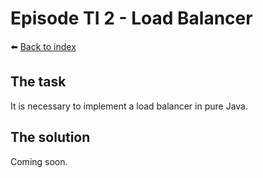 # Episode TI 2 - Load Balancer

⬅️ [Back to index](README.md)

## The task

It is necessary to implement a load balancer in pure Java. 

## The solution

Coming soon. 